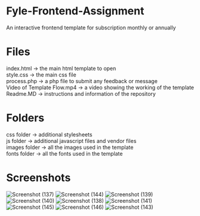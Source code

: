 # Fyle-Frontend-Assignment
An interactive frontend template for subscription monthly or annually

# Files
index.html -> the main html template to open <br/>
style.css -> the main css file <br/>
process.php -> a php file to submit any feedback or message <br/>
Video of Template Flow.mp4 -> a video showing the working of the template <br/>
Readme.MD -> instructions and information of the repository

# Folders
css folder -> additional stylesheets <br/>
js folder -> additional javascript files and vendor files <br/>
images folder -> all the images used in the template <br/>
fonts folder -> all the fonts used in the template <br/>

# Screenshots
![Screenshot (137)](https://user-images.githubusercontent.com/30414667/56848990-43d3f880-690c-11e9-9f5c-fdf74db61a0d.png)
![Screenshot (144)](https://user-images.githubusercontent.com/30414667/56849152-8f87a180-690e-11e9-98db-2cf3d63cfa57.png)
![Screenshot (139)](https://user-images.githubusercontent.com/30414667/56849009-91e8fc00-690c-11e9-9875-79453dc80e4c.png)
![Screenshot (140)](https://user-images.githubusercontent.com/30414667/56849011-aaf1ad00-690c-11e9-997d-7a17a0596363.png)
![Screenshot (138)](https://user-images.githubusercontent.com/30414667/56849021-c3fa5e00-690c-11e9-92b6-0e3306523bf1.png)
![Screenshot (141)](https://user-images.githubusercontent.com/30414667/56849027-ce1c5c80-690c-11e9-8964-3310f32bafe7.png)
![Screenshot (145)](https://user-images.githubusercontent.com/30414667/56849156-98787300-690e-11e9-9e9c-4e2ff3df0566.png)
![Screenshot (146)](https://user-images.githubusercontent.com/30414667/56849157-9dd5bd80-690e-11e9-9372-d7f5f24d76ec.png)
![Screenshot (143)](https://user-images.githubusercontent.com/30414667/56849145-77178700-690e-11e9-9822-ff2de426dbed.png)
